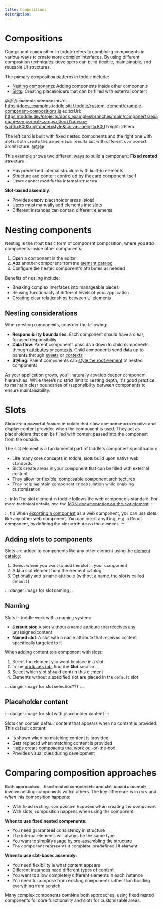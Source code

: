 ```yaml
---
title: Compositions
description:
---
```


# Compositions
Component composition in toddle refers to combining components in various ways to create more complex interfaces. By using different composition techniques, developers can build flexible, maintainable, and reusable UI structures.

The primary composition patterns in toddle include:
- [Nesting components](#nesting-components): Adding components inside other components
- [Slots](#slots): Creating placeholders that can be filled with external content

@@@ example
componentUrl: https://docs_examples.toddle.site/.toddle/custom-element/example-component-compositions.js
editorUrl: https://toddle.dev/projects/docs_examples/branches/main/components/example-component-compositions?canvas-width=800&rightpanel=style&canvas-height=800
height: 26rem

The left card is built with fixed nested components and the right one with slots. Both create the same visual results but with different component architecture.
@@@

This example shows two different ways to build a component:
**Fixed nested structure**:
- Has predefined internal structure with built-in elements
- Structure and content controlled by the card component itself
- Users cannot modify the internal structure

**Slot-based assembly**:
- Provides empty placeholder areas (slots)
- Users must manually add elements into slots
- Different instances can contain different elements

# Nesting components
Nesting is the most basic form of component composition, where you add components inside other components:
1. Open a component in the editor
2. Add another component from the [element catalog](/the-editor/element-tree#element-catalog)
3. Configure the nested component's attributes as needed

Benefits of nesting include:
- Breaking complex interfaces into manageable pieces
- Reusing functionality at different levels of your application
- Creating clear relationships between UI elements

## Nesting considerations
When nesting components, consider the following:
- **Responsibility boundaries**: Each component should have a clear, focused responsibility
- **Data flow**: Parent components pass data down to child components through [attributes](/components/interface-and-lifecycle#defining-attributes) or [contexts](/contexts/overview). Child components send data up to parents through [events](/components/interface-and-lifecycle#setting-up-events) or [contexts](/contexts/overview)
- **Styling**: Parent components can [style the root element](/styling/conditional-styles#component-style-overrides) of nested components

As your application grows, you'll naturally develop deeper component hierarchies. While there's no strict limit to nesting depth, it's good practice to maintain clear boundaries of responsibility between components to ensure maintainability.

# Slots
Slots are a powerful feature in toddle that allow components to receive and display content provided when the component is used. They act as placeholders that can be filled with content passed into the component from the outside.

The slot element is a fundamental part of toddle's component specification:
- Like many core concepts in toddle, slots build upon native web standards
- Slots create areas in your component that can be filled with external content
- They allow for flexible, composable component architectures
- They help maintain component encapsulation while enabling customization

::: info
The slot element in toddle follows the web components standard. For more technical details, see the [MDN documentation on the slot element](https://developer.mozilla.org/en-US/docs/Web/HTML/Element/slot).
:::

::: tip
When [exporting a component](/components/export-a-component) as a web component, you can use slots like any other web component. You can insert anything, e.g. a React component, by defining the slot attribute on the element.
:::

## Adding slots to components
Slots are added to components like any other element using the [element catalog](/the-editor/element-tree#adding-elements):
1. Select where you want to add the slot in your component
2. Add a slot element from the element catalog
3. Optionally add a name attribute (without a name, the slot is called `default`)

::: danger
image for slot naming
:::

## Naming
Slots in toddle work with a naming system:
- **Default slot**: A slot without a name attribute that receives any unassigned content
- **Named slot**: A slot with a name attribute that receives content specifically targeted to it

When adding content to a component with slots:
1. Select the element you want to place in a slot
2. In the [attributes tab](/the-editor/element-panel#attributes-tab), find the **Slot** section
3. Select which slot should contain this element
4. Elements without a specified slot are placed in the `default` slot

::: danger
image for slot selection???
:::

## Placeholder content

::: danger
image for slot with placeholder content
:::

Slots can contain default content that appears when no content is provided. This default content:
- Is shown when no matching content is provided
- Gets replaced when matching content is provided
- Helps create components that work out-of-the-box
- Provides visual cues during development

# Comparing composition approaches
Both approaches - fixed nested components and slot-based assembly - involve nesting components within others. The key difference is in *how* and *when* this composition happens:
- With fixed nesting, composition happens when creating the component
- With slots, composition happens when using the component

**When to use fixed nested components:**
- You need guaranteed consistency in structure
- The internal elements will always be the same type
- You want to simplify usage by pre-assembling the structure
- The component represents a complete, predefined UI element

**When to use slot-based assembly:**
- You need flexibility in what content appears
- Different instances need different types of content
- You want to allow completely different elements in each instance
- You need to compose from existing components rather than building everything from scratch

Many complex components combine both approaches, using fixed nested components for core functionality and slots for customizable areas.